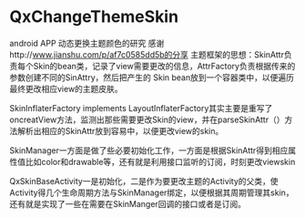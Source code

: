 # QxChangeThemeSkin
android APP 动态更换主题颜色的研究 感谢http://www.jianshu.com/p/af7c0585dd5b的分享
主题框架的思想：SkinAttr负责每个Skin的bean类，记录了view需要更改的信息，AttrFactory负责根据传来的参数创建不同的SinAttry，然后把产生的
Skin bean放到一个容器类中，以便遍历最终更改相应view的主题皮肤。
    
SkinInflaterFactory implements LayoutInflaterFactory其实主要是重写了oncreatView方法，监测出那些需要更改Skin的view，并在parseSkinAttr（）方法解析出相应的SkinAttr放到容易中，以便更改view的skin。

SkinManager一方面是做了些必要初始化工作，一方面是根据SkinAttr得到相应属性值比如color和drawable等，还有就是利用接口监听的订阅，时刻更改viewskin

QxSkinBaseActivity一是初始化，二是作为要更改主题的Activity的父类，使Activity得几个生命周期方法与SkinManager绑定，以便根据其周期管理其skin，还有就是实现了一些在需要在SkinManger回调的接口或者是订阅。
